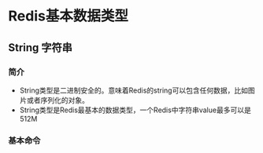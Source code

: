# Redis基本数据类型
## String 字符串
### 简介
- String类型是二进制安全的。意味着Redis的string可以包含任何数据，比如图片或者序列化的对象。
- String类型是Redis最基本的数据类型，一个Redis中字符串value最多可以是512M

### 基本命令

